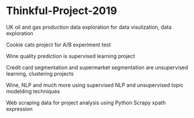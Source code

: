 # Thinkful-Project-2019

UK oil and gas production data exploration for data visulization, data exploration 

Cookie cats project for A/B experiment test

Wine quality prediction is supervised learning project

Credit card segmentation and supermarket segmentation are unsupervised learning, clustering projects

Wine, NLP and much more using supervised NLP and unsupervised topic modelding techniques

Web scraping data for project analysis using Python Scrapy xpath expression
